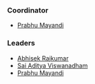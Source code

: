 ### Coordinator
* [Prabhu Mayandi](mailto:prabhu.mayandi@owasp.org)

### Leaders
* [Abhisek Rajkumar](mailto:abhisek.rajkumar@owasp.org)
* [ Sai Aditya Viswanadham](mailto:saiaditya.viswanadham@owasp.org)
* [Prabhu Mayandi](mailto:prabhu.mayandi@owasp.org)
